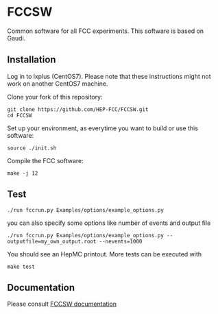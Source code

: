 FCCSW
=====

Common software for all FCC experiments.
This software is based on Gaudi.


Installation
------------

Log in to lxplus (CentOS7). Please note that these instructions might not work on another CentOS7 machine.

Clone your fork of this repository:

~~~{.sh}
git clone https://github.com/HEP-FCC/FCCSW.git
cd FCCSW
~~~

Set up your environment, as everytime you want to build or use this software:

~~~{.sh}
source ./init.sh
~~~

Compile the FCC software:

~~~{.sh}
make -j 12
~~~

Test
----

~~~{.sh}
./run fccrun.py Examples/options/example_options.py
~~~

you can also specify some options like number of events and output file
~~~{.sh}
./run fccrun.py Examples/options/example_options.py --outputfile=my_own_output.root --nevents=1000
~~~

You should see an HepMC printout. More tests can be executed with

~~~{.sh}
make test
~~~


Documentation
----

Please consult [FCCSW documentation](http://hep-fcc.github.io/FCCSW/)
